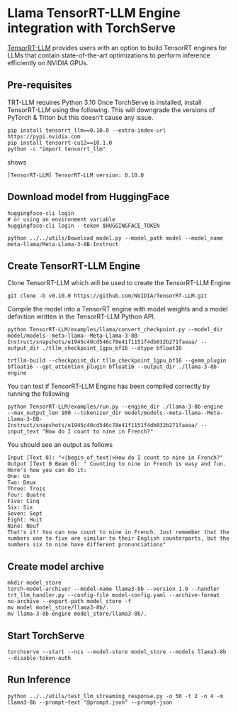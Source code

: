 # Llama TensorRT-LLM Engine integration with TorchServe

[TensorRT-LLM](https://github.com/NVIDIA/TensorRT-LLM) provides users with an option to build TensorRT engines for LLMs that contain state-of-the-art optimizations to perform inference efficiently on NVIDIA GPUs.

## Pre-requisites

TRT-LLM requires Python 3.10
Once TorchServe is installed, install TensorRT-LLM using the following.
This will downgrade the versions of PyTorch & Triton but this doesn't cause any issue.

```
pip install tensorrt_llm==0.10.0 --extra-index-url https://pypi.nvidia.com
pip install tensorrt-cu12==10.1.0
python -c "import tensorrt_llm"
```
shows
```
[TensorRT-LLM] TensorRT-LLM version: 0.10.0
```

## Download model from HuggingFace
```
huggingface-cli login
# or using an environment variable
huggingface-cli login --token $HUGGINGFACE_TOKEN
```
```
python ../../utils/Download_model.py --model_path model --model_name meta-llama/Meta-Llama-3-8B-Instruct
```

## Create TensorRT-LLM Engine
Clone TensorRT-LLM which will be used to create the TensorRT-LLM Engine

```
git clone -b v0.10.0 https://github.com/NVIDIA/TensorRT-LLM.git
```

Compile the model into a TensorRT engine with model weights and a model definition written in the TensorRT-LLM Python API.

```
python TensorRT-LLM/examples/llama/convert_checkpoint.py --model_dir model/models--meta-llama--Meta-Llama-3-8B-Instruct/snapshots/e1945c40cd546c78e41f1151f4db032b271faeaa/ --output_dir ./tllm_checkpoint_1gpu_bf16 --dtype bfloat16
```
```
trtllm-build --checkpoint_dir tllm_checkpoint_1gpu_bf16 --gemm_plugin bfloat16 --gpt_attention_plugin bfloat16 --output_dir ./llama-3-8b-engine
```

You can test if TensorRT-LLM Engine has been compiled correctly by running the following
```
python TensorRT-LLM/examples/run.py --engine_dir ./llama-3-8b-engine  --max_output_len 100 --tokenizer_dir model/models--meta-llama--Meta-Llama-3-8B-Instruct/snapshots/e1945c40cd546c78e41f1151f4db032b271faeaa/ --input_text "How do I count to nine in French?"
```

You should see an output as follows
```
Input [Text 0]: "<|begin_of_text|>How do I count to nine in French?"
Output [Text 0 Beam 0]: " Counting to nine in French is easy and fun. Here's how you can do it:
One: Un
Two: Deux
Three: Trois
Four: Quatre
Five: Cinq
Six: Six
Seven: Sept
Eight: Huit
Nine: Neuf
That's it! You can now count to nine in French. Just remember that the numbers one to five are similar to their English counterparts, but the numbers six to nine have different pronunciations"
```

## Create model archive

```
mkdir model_store
torch-model-archiver --model-name llama3-8b --version 1.0 --handler trt_llm_handler.py --config-file model-config.yaml --archive-format no-archive --export-path model_store -f
mv model model_store/llama3-8b/.
mv llama-3-8b-engine model_store/llama3-8b/.
```

## Start TorchServe
```
torchserve --start --ncs --model-store model_store --models llama3-8b --disable-token-auth
```

## Run Inference
```
python ../../utils/test_llm_streaming_response.py -o 50 -t 2 -n 4 -m llama3-8b --prompt-text "@prompt.json" --prompt-json
```
